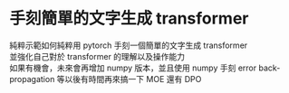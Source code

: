 # 手刻簡單的文字生成 transformer
純粹示範如何純粹用 pytorch 手刻一個簡單的文字生成 transformer\
並強化自己對於 transformer 的理解以及操作能力\
如果有機會，未來會再增加 numpy 版本，並且使用 numpy 手刻 error back-propagation
等以後有時間再來搞一下 MOE 還有 DPO


